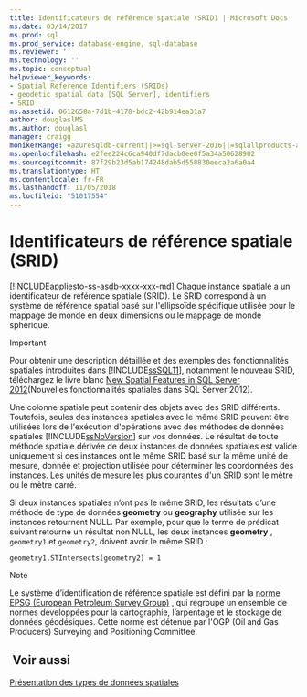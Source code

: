 ```yaml
---
title: Identificateurs de référence spatiale (SRID) | Microsoft Docs
ms.date: 03/14/2017
ms.prod: sql
ms.prod_service: database-engine, sql-database
ms.reviewer: ''
ms.technology: ''
ms.topic: conceptual
helpviewer_keywords:
- Spatial Reference Identifiers (SRIDs)
- geodetic spatial data [SQL Server], identifiers
- SRID
ms.assetid: 0612658a-7d1b-4178-bdc2-42b914ea31a7
author: douglaslMS
ms.author: douglasl
manager: craigg
monikerRange: =azuresqldb-current||>=sql-server-2016||=sqlallproducts-allversions||>=sql-server-linux-2017||=azuresqldb-mi-current
ms.openlocfilehash: e2fee224c6ca940df7dacb0ee0f5a34a50628902
ms.sourcegitcommit: 87f29b23d5ab174248dab5d558830eeca2a6a0a4
ms.translationtype: HT
ms.contentlocale: fr-FR
ms.lasthandoff: 11/05/2018
ms.locfileid: "51017554"
---
```

# <a name="spatial-reference-identifiers-srids"></a>Identificateurs de référence spatiale (SRID)
[!INCLUDE[appliesto-ss-asdb-xxxx-xxx-md](../../includes/appliesto-ss-asdb-xxxx-xxx-md.md)]
  Chaque instance spatiale a un identificateur de référence spatiale (SRID). Le SRID correspond à un système de référence spatial basé sur l'ellipsoïde spécifique utilisée pour le mappage de monde en deux dimensions ou le mappage de monde sphérique.  
  
> [!IMPORTANT]  
>  Pour obtenir une description détaillée et des exemples des fonctionnalités spatiales introduites dans [!INCLUDE[ssSQL11](../../includes/sssql11-md.md)], notamment le nouveau SRID, téléchargez le livre blanc [New Spatial Features in SQL Server 2012](http://go.microsoft.com/fwlink/?LinkId=226407)(Nouvelles fonctionnalités spatiales dans SQL Server 2012).  
  
 Une colonne spatiale peut contenir des objets avec des SRID différents. Toutefois, seules des instances spatiales avec le même SRID peuvent être utilisées lors de l'exécution d'opérations avec des méthodes de données spatiales [!INCLUDE[ssNoVersion](../../includes/ssnoversion-md.md)] sur vos données. Le résultat de toute méthode spatiale dérivée de deux instances de données spatiales est valide uniquement si ces instances ont le même SRID basé sur la même unité de mesure, donnée et projection utilisée pour déterminer les coordonnées des instances. Les unités de mesure les plus courantes d'un SRID sont le mètre ou le mètre carré.  
  
 Si deux instances spatiales n’ont pas le même SRID, les résultats d’une méthode de type de données **geometry** ou **geography** utilisée sur les instances retournent NULL. Par exemple, pour que le terme de prédicat suivant retourne un résultat non NULL, les deux instances **geometry** , `geometry1` et `geometry2`, doivent avoir le même SRID :  
  
 `geometry1.STIntersects(geometry2) = 1`  
  
> [!NOTE]  
>  Le système d’identification de référence spatiale est défini par la [norme EPSG (European Petroleum Survey Group)](http://go.microsoft.com/fwlink/?LinkId=99349) , qui regroupe un ensemble de normes développées pour la cartographie, l’arpentage et le stockage de données géodésiques. Cette norme est détenue par l'OGP (Oil and Gas Producers) Surveying and Positioning Committee.  
  
## <a name="see-also"></a> Voir aussi  
 [Présentation des types de données spatiales](../../relational-databases/spatial/spatial-data-types-overview.md)  
  
  
